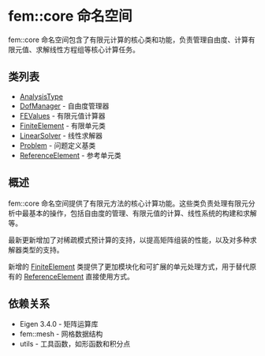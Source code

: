 # fem::core 命名空间

fem::core 命名空间包含了有限元计算的核心类和功能，负责管理自由度、计算有限元值、求解线性方程组等核心计算任务。

## 类列表

- [AnalysisType](classes/AnalysisTypes.md)
- [DofManager](classes/DofManager.md) - 自由度管理器
- [FEValues](classes/FEValues.md) - 有限元值计算器
- [FiniteElement](classes/FiniteElement.md) - 有限单元类
- [LinearSolver](classes/LinearSolver.md) - 线性求解器
- [Problem](classes/Problem.md) - 问题定义基类
- [ReferenceElement](classes/ReferenceElement.md) - 参考单元类

## 概述

fem::core 命名空间提供了有限元方法的核心计算功能。这些类负责处理有限元分析中最基本的操作，包括自由度的管理、有限元值的计算、线性系统的构建和求解等。

最新更新增加了对稀疏模式预计算的支持，以提高矩阵组装的性能，以及对多种求解器类型的支持。

新增的 [FiniteElement](classes/FiniteElement.md) 类提供了更加模块化和可扩展的单元处理方式，用于替代原有的 [ReferenceElement](classes/ReferenceElement.md) 直接使用方式。

## 依赖关系

- Eigen 3.4.0 - 矩阵运算库
- fem::mesh - 网格数据结构
- utils - 工具函数，如形函数和积分点